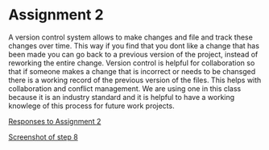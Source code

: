 # Assignment 2

<p>A version control system allows to make changes and file and track these changes over time. This way if you find that you dont like a change that has been made you can go back to a previous version of the project, instead of reworking the entire change. Version control is helpful for collaboration so that if someone makes a change that is incorrect or needs to be chansged there is a working record of the previous version of the files. This helps with collaboration and conflict management. We are using one in this class because it is an industry standard and it is helpful to have a working knowlege of this process for future work projects.</p>

[Responses to Assignment 2](/web-dev-hw-edit/assignment-2/responses.txt)

[Screenshot of step 8](/web-dev-hw-edit/assignment-2/images/assignment2screenshot.png)
